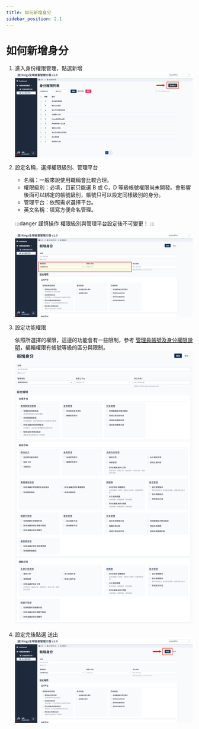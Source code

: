 ```yaml
---
title: 如何新增身分
sidebar_position: 2.1
---
```


# 如何新增身分

1. 進入身份權限管理，點選新增
   ![新增身分](img/add-role-01.png)

2. 設定名稱，選擇權限級別、管理平台

    - 名稱：一般來說使用職稱會比較合理。
    - 權限級別：必填，目前只能選 B 或 C，D 等級帳號權限尚未開發。會影響後面可以綁定的帳號級別，帳號只可以設定同樣級別的身分。
    - 管理平台：依照需求選擇平台。
    - 英文名稱：填寫方便命名管理。

    <br/>
     :::danger 謹慎操作
     權限級別與管理平台設定後不可變更！
     :::

    ![新增身分](img/add-role-02.png)

3. 設定功能權限

    依照所選擇的權限，這邊的功能會有一些限制，參考 [管理員帳號及身分權限說明](./administer-rules.md)，編輯權限有帳號等級的區分與限制。
    ![新增身分](img/add-role-03.png)

4. 設定完後點選 送出
   ![新增身分](img/add-role-04.png)

